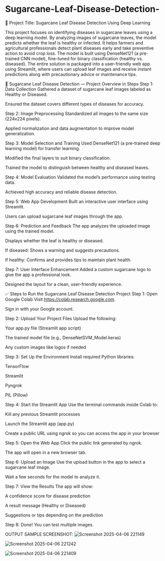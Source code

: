 # Sugarcane-Leaf-Disease-Detection-

🌿 Project Title: Sugarcane Leaf Disease Detection Using Deep Learning

This project focuses on identifying diseases in sugarcane leaves using a deep learning model. By analyzing images of sugarcane leaves, the model predicts whether the leaf is healthy or infected. It helps farmers and agricultural professionals detect plant diseases early and take preventive action to avoid crop loss.
The model is built using DenseNet121 (a pre-trained CNN model), fine-tuned for binary classification (healthy vs. diseased). The entire solution is packaged into a user-friendly web app using Streamlit, where users can upload leaf images and receive instant predictions along with precautionary advice or maintenance tips.

🌿 Sugarcane Leaf Disease Detection — Project Overview in Steps
Step 1: Data Collection
Gathered a dataset of sugarcane leaf images labeled as Healthy or Diseased.

Ensured the dataset covers different types of diseases for accuracy.

Step 2: Image Preprocessing
Standardized all images to the same size (224x224 pixels).

Applied normalization and data augmentation to improve model generalization.

Step 3: Model Selection and Training
Used DenseNet121 (a pre-trained deep learning model) for transfer learning.

Modified the final layers to suit binary classification.

Trained the model to distinguish between healthy and diseased leaves.

Step 4: Model Evaluation
Validated the model’s performance using testing data.

Achieved high accuracy and reliable disease detection.

Step 5: Web App Development
Built an interactive user interface using Streamlit.

Users can upload sugarcane leaf images through the app.

Step 6: Prediction and Feedback
The app analyzes the uploaded image using the trained model.

Displays whether the leaf is healthy or diseased.

If diseased: Shows a warning and suggests precautions.

If healthy: Confirms and provides tips to maintain plant health.

Step 7: User Interface Enhancement
Added a custom sugarcane logo to give the app a professional look.

Designed the layout for a clean, user-friendly experience.

✅ Steps to Run the Sugarcane Leaf Disease Detection Project
Step 1: Open Google Colab
Visit https://colab.research.google.com.

Sign in with your Google account.

Step 2: Upload Your Project Files
Upload the following:

Your app.py file (Streamlit app script)

The trained model file (e.g., DenseNetSVM_Model.keras)

Any custom images like logos if needed

Step 3: Set Up the Environment
Install required Python libraries:

TensorFlow

Streamlit

Pyngrok

PIL (Pillow)

Step 4: Start the Streamlit App
Use the terminal commands inside Colab to:

Kill any previous Streamlit processes

Launch the Streamlit app (app.py)

Create a public URL using ngrok so you can access the app in your browser

Step 5: Open the Web App
Click the public link generated by ngrok.

The app will open in a new browser tab.

Step 6: Upload an Image
Use the upload button in the app to select a sugarcane leaf image.

Wait a few seconds for the model to analyze it.

Step 7: View the Results
The app will show:

A confidence score for disease prediction

A result message (Healthy or Diseased)

Suggestions or tips depending on the prediction

Step 8: Done!
You can test multiple images.

OUTPUT SAMPLE SCREENSHOT:
![Screenshot 2025-04-06 221149](https://github.com/user-attachments/assets/5b9766a9-2e05-4364-af72-4142f40efa9f)

![Screenshot 2025-04-06 221242](https://github.com/user-attachments/assets/78a4e9dc-b8ea-49b6-8f6c-252e96a2dda7)

![Screenshot 2025-04-06 221409](https://github.com/user-attachments/assets/39d51d46-88e3-4c92-8ed3-b39b895a3ea1)
